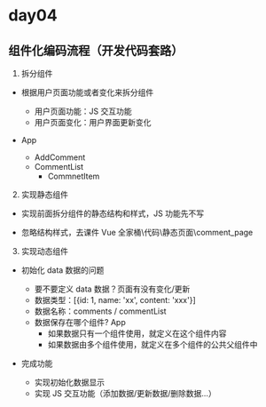 # day04

## 组件化编码流程（开发代码套路）

1. 拆分组件

- 根据用户页面功能或者变化来拆分组件

  - 用户页面功能：JS 交互功能
  - 用户页面变化：用户界面更新变化

- App
  - AddComment
  - CommentList
    - CommnetItem

2. 实现静态组件

- 实现前面拆分组件的静态结构和样式，JS 功能先不写

- 忽略结构样式，去课件 Vue 全家桶\代码\静态页面\comment_page

3. 实现动态组件

- 初始化 data 数据的问题

  - 要不要定义 data 数据？页面有没有变化/更新
  - 数据类型：[{id: 1, name: 'xx', content: 'xxx'}]
  - 数据名称：comments / commentList
  - 数据保存在哪个组件? App
    - 如果数据只有一个组件使用，就定义在这个组件内容
    - 如果数据由多个组件使用，就定义在多个组件的公共父组件中

- 完成功能
  - 实现初始化数据显示
  - 实现 JS 交互功能（添加数据/更新数据/删除数据...）
